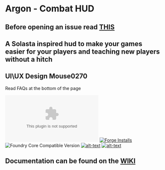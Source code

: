 # Argon - Combat HUD
## Before opening an issue read [THIS](https://github.com/theripper93/Levels/blob/v9/ISSUES.md)
## A Solasta inspired hud to make your games easier for your players and teaching new players without a hitch
## UI\UX Design Mouse0270
Read FAQs at the bottom of the page

![Latest Release Download Count](https://img.shields.io/github/downloads/theripper93/enhancedcombathud/latest/module.zip?color=2b82fc&label=DOWNLOADS&style=for-the-badge) [![Forge Installs](https://img.shields.io/badge/dynamic/json?label=Forge%20Installs&query=package.installs&suffix=%25&url=https%3A%2F%2Fforge-vtt.com%2Fapi%2Fbazaar%2Fpackage%2Fenhancedcombathud&colorB=03ff1c&style=for-the-badge)](https://forge-vtt.com/bazaar#package=enhancedcombathud) ![Foundry Core Compatible Version](https://img.shields.io/badge/dynamic/json.svg?url=https%3A%2F%2Fraw.githubusercontent.com%2Ftheripper93%2Fenhancedcombathud%2Fmain%2Fmodule.json&label=Foundry%20Version&query=$.compatibleCoreVersion&colorB=orange&style=for-the-badge) [![alt-text](https://img.shields.io/badge/-Patreon-%23ff424d?style=for-the-badge)](https://www.patreon.com/theripper93) [![alt-text](https://img.shields.io/badge/-Discord-%235662f6?style=for-the-badge)](https://discord.gg/F53gBjR97G)

## Documentation can be found on the [WIKI](https://theripper93.com/wiki/index.php/Argon_Combat_HUD)
